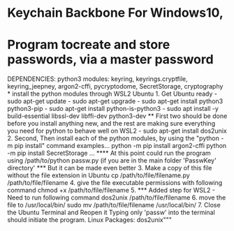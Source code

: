 # Keychain Backbone For Windows10, 
# Program tocreate and store passwords, via a master password

DEPENDENCIES:
python3 modules:
keyring, keyrings.cryptfile, keyring_jeepney, argon2-cffi, pycryptodome, SecretStorage, cryptography
    * install the python modules through WSL2 Ubuntu
    1. Get Ubuntu ready
    - sudo apt-get update
    - sudo apt-get upgrade
    - sudo apt-get install python3 python3-pip
    - sudo apt-get install python-is-python3
    - sudo apt install -y build-essential libssl-dev libffi-dev python3-dev
            ** First two should be done before you install anything new, and the rest are making sure everything you
            need for python to behave well on WSL2
    - sudo apt-get install dos2unix
    2. Second, Then install each of the python modules, by using the "python -m pip install"  command
    examples...
    python -m pip install argon2-cffi
    python -m pip install SecretStorage
    ...
    **** At this point could run the program using /path/to/python passw.py (if you are in the main folder 'PasswKey' directory'
    *** But it can be made even better
    3. Make a copy of this file without the file extension in Ubuntu
    cp /path/to/file/filename.py /path/to/file/filename
    4. give the file executable permissions with following command
    chmod +x /path/to/file/filename
    5. *** Added step for WSL2 - Need to run following command
    dos2unix /path/to/file/filename
    6. move the file to /usr/local/bin/
    sudo mv /path/to/file/filename /usr/local/bin/
    7. Close the Ubuntu Terminal and Reopen it
    Typing only 'passw' into the terminal should initiate the program.
Linux Packages: dos2unix"""
